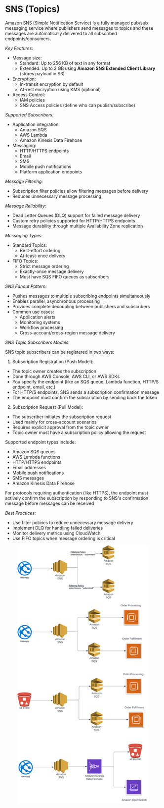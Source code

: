 # SNS (Topics)

Amazon SNS (Simple Notification Service) is a fully managed pub/sub messaging service where publishers send messages to topics and these messages are automatically delivered to all subscribed endpoints/consumers.

_Key Features:_

* Message size:
  * Standard: Up to 256 KB of text in any format
  * Extended: Up to 2 GB using **Amazon SNS Extended Client Library** (stores payload in S3)
* Encryption:
  * In-transit encryption by default
  * At-rest encryption using KMS (optional)
* Access Control:
  * IAM policies
  * SNS Access policies (define who can publish/subscribe)

_Supported Subscribers:_

* Application integration:
  * Amazon SQS
  * AWS Lambda
  * Amazon Kinesis Data Firehose
* Messaging:
  * HTTP/HTTPS endpoints
  * Email
  * SMS
  * Mobile push notifications
  * Platform application endpoints

_Message Filtering:_

* Subscription filter policies allow filtering messages before delivery
* Reduces unnecessary message processing

_Message Reliability:_

* Dead Letter Queues (DLQ) support for failed message delivery
* Custom retry policies supported for HTTP/HTTPS endpoints
* Message durability through multiple Availability Zone replication

_Messaging Types:_

* Standard Topics:
  * Best-effort ordering
  * At-least-once delivery
* FIFO Topics:
  * Strict message ordering
  * Exactly-once message delivery
  * Must have SQS FIFO queues as subscribers

_SNS Fanout Pattern:_

* Pushes messages to multiple subscribing endpoints simultaneously
* Enables parallel, asynchronous processing
* Provides complete decoupling between publishers and subscribers
* Common use cases:
  * Application alerts
  * Monitoring systems
  * Workflow processing
  * Cross-account/cross-region message delivery

_SNS Topic Subscribers Models:_

SNS topic subscribers can be registered in two ways:

1. Subscription Registration (Push Model):

* The topic owner creates the subscription
* Done through AWS Console, AWS CLI, or AWS SDKs
* You specify the endpoint (like an SQS queue, Lambda function, HTTP/S endpoint, email, etc.)
* For HTTP/S endpoints, SNS sends a subscription confirmation message
* The endpoint must confirm the subscription by sending back the token

2. Subscription Request (Pull Model):

* The subscriber initiates the subscription request
* Used mainly for cross-account scenarios
* Requires explicit approval from the topic owner
* Topic owner must have a subscription policy allowing the request

Supported endpoint types include:

* Amazon SQS queues
* AWS Lambda functions
* HTTP/HTTPS endpoints
* Email addresses
* Mobile push notifications
* SMS messages
* Amazon Kinesis Data Firehose

For protocols requiring authentication (like HTTPS), the endpoint must actively confirm the subscription by responding to SNS's confirmation message before messages can be received

_Best Practices:_

* Use filter policies to reduce unnecessary message delivery
* Implement DLQ for handling failed deliveries
* Monitor delivery metrics using CloudWatch
* Use FIFO topics when message ordering is critical





<figure><img src="../../../.gitbook/assets/AWS - SNS (1).svg" alt=""><figcaption></figcaption></figure>
